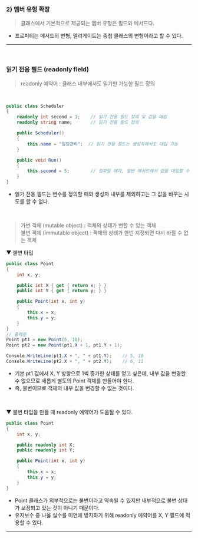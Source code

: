 ### 2) 멤버 유형 확장
> 클래스에서 기본적으로 제공되는 멤버 유형은 필드와 메서드다.
- 프로퍼티는 메서드의 변형, 델리게이트는 중첩 클래스의 변형이라고 할 수 있다.
****
<br>

### 읽기 전용 필드 (readonly field)
> readonly 예약어 : 클래스 내부에서도 읽기만 가능한 필드 정의
<br>

```csharp
public class Scheduler
{
    readonly int second = 1;    // 읽기 전용 필드 정의 및 값을 대입
    readonly string name;       // 읽기 전용 필드 정의

    public Scheduler()
    {
        this.name = "일정관리";  // 읽기 전용 필드는 생성자에서도 대입 가능
    }

    public void Run()
    {
        this.second = 5;        // 컴파일 에러, 일반 메서드에서 값을 대입할 수 없다.
    }
}
```
- 읽기 전용 필드는 변수를 정의할 때와 생성자 내부를 제외하고는 그 값을 바꾸는 시도를 할 수 없다.
<br>

> 가변 객체 (mutable object) : 객체의 상태가 변할 수 있는 객체    
> 불변 객체 (immutable object) : 객체의 상태가 한번 지정되면 다시 바뀔 수 없는 객체

▼ 불변 타입
```csharp
public class Point
{
    int x, y;

    public int X { get { return x; } }
    public int Y { get { return y; } }

    public Point(int x, int y)
    {
        this.x = x;
        this.y = y;
    }
}
// 출력문
Point pt1 = new Point(5, 10);
Point pt2 = new Point(pt1.X + 1, pt1.Y + 1);

Console.WriteLine(pt1.X + ", " + pt1.Y);    // 5, 10
Console.WriteLine(pt2.X + ", " + pt2.Y);    // 6, 11
```
- 기본 pt1 값에서 X, Y 방향으로 1씩 증가한 상태를 얻고 싶은데, 내부 값을 변경할 수 없으므로 새롭게 별도의 Point 객체를 만들어야 한다.
- 즉, 불변이므로 객체의 내부 값을 변경할 수 없는 것이다.
<br>

▼ 불변 타입을 만들 때 readonly 예약어가 도움될 수 있다.
```csharp
public class Point
{
    int x, y;

    public readonly int X;
    public readonly int Y;

    public Point(int x, int y)
    {
        this.x = x;
        this.y = y;
    }
}
```
- Point 클래스가 외부적으로는 불변이라고 약속될 수 있지만 내부적으로 불변 상태가 보장되고 있는 것이 아니기 때문이다.
- 유지보수 중 나올 실수를 미연에 방지하기 위해 readonly 에약어를 X, Y 필드에 적용할 수 있다.

****
<br>
